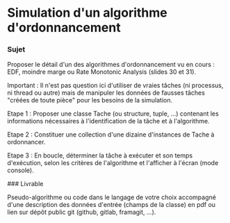 # Simulation d'un algorithme d'ordonnancement

### Sujet

Proposer le détail d'un des algorithmes d'ordonnancement vu en cours : EDF, moindre marge ou Rate Monotonic Analysis (slides 30 et 31).

Important : Il n'est pas question ici d'utiliser de vraies tâches (ni processus, ni thread ou autre) mais de manipuler les données de fausses tâches "créées de toute pièce" pour les besoins de la simulation.

Etape 1 : Proposer une classe Tache (ou structure, tuple, ...) contenant les informations nécessaires à l'identification de la tâche et à l'algorithme.

Etape 2 : Constituer une collection d'une dizaine d'instances de Tache à ordonnancer.

Etape 3 : En boucle, déterminer la tâche à exécuter et son temps d'exécution, selon les critères de l'algorithme et l'afficher à l'écran (mode console).

### Livrable

Pseudo-algorithme ou code dans le langage de votre choix accompagné d'une description des données d'entrée (champs de la classe) en pdf ou lien sur dépôt public git (github, gitlab, framagit, ...).
